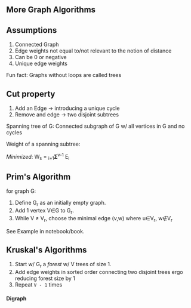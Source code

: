 ## More Graph Algorithms

Assumptions
---
1. Connected Graph
2. Edge weights not equal to/not relevant to the notion of distance
3. Can be 0 or negative
4. Unique edge weights

Fun fact: Graphs without loops are called trees

Cut property
---
1. Add an Edge -> introducing a unique cycle
2. Remove and edge -> two disjoint subtrees

Spanning tree of G: Connected subgraph of G w/ all vertices in G and no cycles

Weight of a spanning subtree:

_Minimized_:
W<sub>s</sub> = <sub>i=1</sub><strong>&Sigma;</strong><sup>v-1</sup> E<sub>i</sub>

Prim's Algorithm
---
for graph G:
1. Define G<sub>r</sub> as an initially empty graph.
2. Add 1 vertex V&isin;G to G<sub>r</sub>.
3. While V &ne; V<sub>r</sub>, choose the minimal edge (v,w) where u&isin;V<sub>r</sub>, w&notin;V<sub>r</sub>

See Example in notebook/book.

Kruskal's Algorithms
---
1. Start w/ G<sub>r</sub> a _forest_ w/ V trees of size 1.
2. Add edge weights in sorted order connecting two disjoint trees ergo reducing forest size by 1
3. Repeat `V - 1` times


#### Digraph

